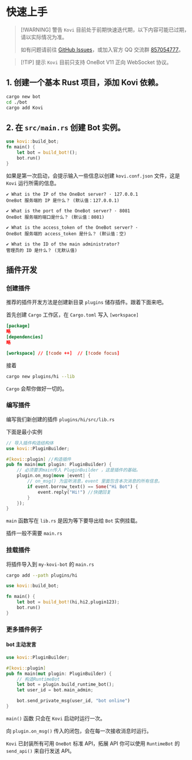# 快速上手

> [!WARNING] 警告
> `Kovi` 目前处于前期快速迭代期，以下内容可能已过期，请以实际情况为准。
> 
> 如有问题请前往 [GitHub Issues](https://github.com/Threkork/Kovi/issues)，或加入官方 QQ 交流群 [857054777](https://qm.qq.com/q/kmpSBOVaCI)。

> [!TIP] 提示
> `Kovi` 目前只支持 OneBot V11 正向 WebSocket 协议。

## 1. 创建一个基本 Rust 项目，添加 Kovi 依赖。

```bash
cargo new bot
cd ./bot
cargo add Kovi
```

## 2. 在 `src/main.rs` 创建 Bot 实例。

```rust
use kovi::build_bot;
fn main() {
    let bot = build_bot!();
    bot.run()
}
```

如果是第一次启动，会提示输入一些信息以创建 `kovi.conf.json` 文件，这是 `Kovi` 运行所需的信息。

```
✔ What is the IP of the OneBot server? · 127.0.0.1
OneBot 服务端的 IP 是什么？ (默认值：127.0.0.1)

✔ What is the port of the OneBot server? · 8081
OneBot 服务端的端口是什么？ (默认值：8081)

✔ What is the access_token of the OneBot server? · 
OneBot 服务端的 access_token 是什么？ (默认值：空)

✔ What is the ID of the main administrator? 
管理员的 ID 是什么？ (无默认值)
```


## 插件开发

### 创建插件

推荐的插件开发方法是创建新目录 `plugins` 储存插件。跟着下面来吧。

首先创建 `Cargo` 工作区，在 `Cargo.toml` 写入 `[workspace]`

```toml
[package]
略
[dependencies]
略

[workspace] // [!code ++]  // [!code focus]
```

接着

```bash
cargo new plugins/hi --lib
```

`Cargo` 会帮你做好一切的。

### 编写插件

编写我们新创建的插件 `plugins/hi/src/lib.rs`

下面是最小实例

```rust
// 导入插件构造结构体
use kovi::PluginBuilder;

#[kovi::plugin] //构造插件
pub fn main(mut plugin: PluginBuilder) {
    // 必须要求main传入 PluginBuilder ，这是插件的基础。
    plugin.on_msg(move |event| {
        // on_msg() 为监听消息，event 里面包含本次消息的所有信息。
        if event.borrow_text() == Some("Hi Bot") {
            event.reply("Hi!") //快捷回复
        }
    });
}
```

`main` 函数写在 `lib.rs` 是因为等下要导出给 `Bot` 实例挂载。

插件一般不需要 `main.rs`

### 挂载插件

将插件导入到 `my-kovi-bot` 的 `main.rs`

```bash
cargo add --path plugins/hi  
```

```rust
use kovi::build_bot;

fn main() {
    let bot = build_bot!(hi,hi2,plugin123);
    bot.run()
}
```

### 更多插件例子

#### bot 主动发言

```rust
use kovi::PluginBuilder;

#[kovi::plugin]
pub fn main(mut plugin: PluginBuilder) {
    // 构造RuntimeBot
    let bot = plugin.build_runtime_bot();
    let user_id = bot.main_admin;

    bot.send_private_msg(user_id, "bot online")
}
```

`main()` 函数 只会在 `Kovi` 启动时运行一次。

向 `plugin.on_msg()` 传入的闭包，会在每一次接收消息时运行。

`Kovi` 已封装所有可用 `OneBot` 标准 API，拓展 API 你可以使用 `RuntimeBot` 的 `send_api()` 来自行发送 API。

